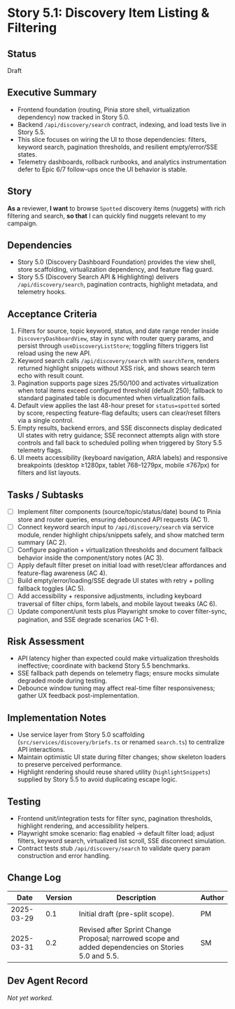 # Story 5.1: Discovery Item Listing & Filtering

## Status
Draft

## Executive Summary
- Frontend foundation (routing, Pinia store shell, virtualization dependency) now tracked in Story 5.0.
- Backend `/api/discovery/search` contract, indexing, and load tests live in Story 5.5.
- This slice focuses on wiring the UI to those dependencies: filters, keyword search, pagination thresholds, and resilient empty/error/SSE states.
- Telemetry dashboards, rollback runbooks, and analytics instrumentation defer to Epic 6/7 follow-ups once the UI behavior is stable.

## Story
**As a** reviewer,
**I want** to browse `Spotted` discovery items (nuggets) with rich filtering and search,
**so that** I can quickly find nuggets relevant to my campaign.

## Dependencies
- Story 5.0 (Discovery Dashboard Foundation) provides the view shell, store scaffolding, virtualization dependency, and feature flag guard.
- Story 5.5 (Discovery Search API & Highlighting) delivers `/api/discovery/search`, pagination contracts, highlight metadata, and telemetry hooks.

## Acceptance Criteria
1. Filters for source, topic keyword, status, and date range render inside `DiscoveryDashboardView`, stay in sync with router query params, and persist through `useDiscoveryListStore`; toggling filters triggers list reload using the new API.
2. Keyword search calls `/api/discovery/search` with `searchTerm`, renders returned highlight snippets without XSS risk, and shows search term echo with result count.
3. Pagination supports page sizes 25/50/100 and activates virtualization when total items exceed configured threshold (default 250); fallback to standard paginated table is documented when virtualization fails.
4. Default view applies the last 48-hour preset for `status=spotted` sorted by score, respecting feature-flag defaults; users can clear/reset filters via a single control.
5. Empty results, backend errors, and SSE disconnects display dedicated UI states with retry guidance; SSE reconnect attempts align with store controls and fall back to scheduled polling when triggered by Story 5.5 telemetry flags.
6. UI meets accessibility (keyboard navigation, ARIA labels) and responsive breakpoints (desktop ≥1280px, tablet 768–1279px, mobile ≤767px) for filters and list layouts.

## Tasks / Subtasks
- [ ] Implement filter components (source/topic/status/date) bound to Pinia store and router queries, ensuring debounced API requests (AC 1).
- [ ] Connect keyword search input to `/api/discovery/search` via service module, render highlight chips/snippets safely, and show matched term summary (AC 2).
- [ ] Configure pagination + virtualization thresholds and document fallback behavior inside the component/story notes (AC 3).
- [ ] Apply default filter preset on initial load with reset/clear affordances and feature-flag awareness (AC 4).
- [ ] Build empty/error/loading/SSE degrade UI states with retry + polling fallback toggles (AC 5).
- [ ] Add accessibility + responsive adjustments, including keyboard traversal of filter chips, form labels, and mobile layout tweaks (AC 6).
- [ ] Update component/unit tests plus Playwright smoke to cover filter-sync, pagination, and SSE degrade scenarios (AC 1-6).

## Risk Assessment
- API latency higher than expected could make virtualization thresholds ineffective; coordinate with backend Story 5.5 benchmarks.
- SSE fallback path depends on telemetry flags; ensure mocks simulate degraded mode during testing.
- Debounce window tuning may affect real-time filter responsiveness; gather UX feedback post-implementation.

## Implementation Notes
- Use service layer from Story 5.0 scaffolding (`src/services/discovery/briefs.ts` or renamed `search.ts`) to centralize API interactions.
- Maintain optimistic UI state during filter changes; show skeleton loaders to preserve perceived performance.
- Highlight rendering should reuse shared utility (`highlightSnippets`) supplied by Story 5.5 to avoid duplicating escape logic.

## Testing
- Frontend unit/integration tests for filter sync, pagination thresholds, highlight rendering, and accessibility helpers.
- Playwright smoke scenario: flag enabled → default filter load; adjust filters, keyword search, virtualized list scroll, SSE disconnect simulation.
- Contract tests stub `/api/discovery/search` to validate query param construction and error handling.

## Change Log
| Date | Version | Description | Author |
|------|---------|-------------|--------|
| 2025-03-29 | 0.1 | Initial draft (pre-split scope). | PM |
| 2025-03-31 | 0.2 | Revised after Sprint Change Proposal; narrowed scope and added dependencies on Stories 5.0 and 5.5. | SM |

## Dev Agent Record
_Not yet worked._
